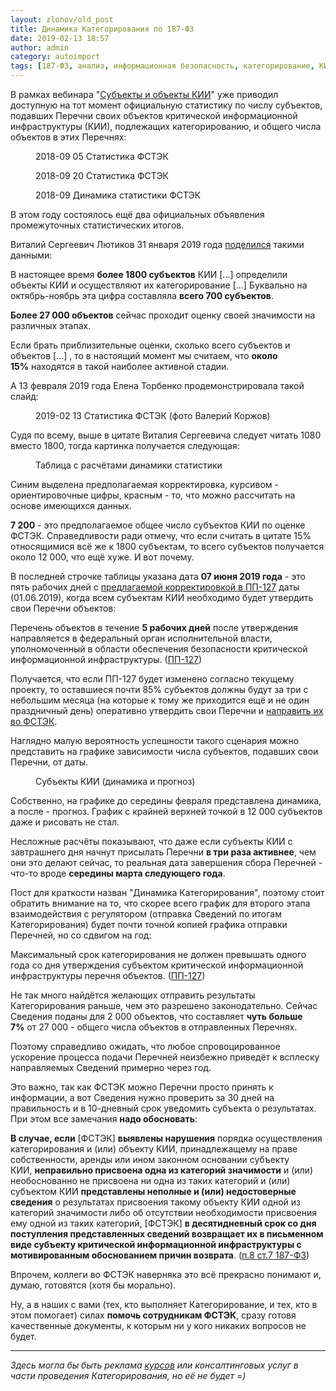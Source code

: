 ```yaml
---
layout: zlonov/old_post
title: Динамика Категорирования по 187-ФЗ
date: 2019-02-13 18:57
author: admin
category: autoimport
tags: [187-ФЗ, анализ, информационная безопасность, категорирование, КИИ, статистика, ФСТЭК]
---
```


В рамках вебинара "<a href="https://www.youtube.com/watch?v=os6F_2MeK2w&amp;list=PLvxhSg-LXXAegQk0N9Q7ymPfd7QLTAxRG&amp;index=3&amp;t=2147s">Субъекты и объекты КИИ</a>" уже приводил доступную на тот момент официальную статистику по числу субъектов, подавших Перечни своих объектов критической информационной инфраструктуры (КИИ), подлежащих категорированию, и общего числа объектов в этих Перечнях:


<!-- wp:image {"id":72562,"align":"center"} -->
<div class="wp-block-image"><figure class="aligncenter"><img src="/assets/uploads/2018-09-05-Статистика-ФСТЭК.jpeg" alt="" class="wp-image-72562"/><figcaption>2018-09 05 Статистика ФСТЭК</figcaption></figure></div>
<!-- /wp:image -->

<!-- wp:image {"id":72563,"align":"center"} -->
<div class="wp-block-image"><figure class="aligncenter"><img src="/assets/uploads/2018-09-20-Статистика-ФСТЭК.jpeg" alt="" class="wp-image-72563"/><figcaption>2018-09 20 Статистика ФСТЭК</figcaption></figure></div>
<!-- /wp:image -->

<!-- wp:image {"id":72564,"align":"center"} -->
<div class="wp-block-image"><figure class="aligncenter"><img src="/assets/uploads/2018-09-Динамика-статистики-ФСТЭК.jpeg" alt="" class="wp-image-72564"/><figcaption>2018-09 Динамика статистики ФСТЭК</figcaption></figure></div>
<!-- /wp:image -->


В этом году состоялось ещё два официальных объявления промежуточных статистических итогов.



Виталий Сергеевич Лютиков 31 января 2019 года&nbsp;<a href="https://youtu.be/McKjiMyxmes?t=138">поделился</a>&nbsp;такими данными:



В настоящее время&nbsp;<strong>более 1800 субъектов</strong>&nbsp;КИИ [...] определили объекты КИИ и осуществляют их категорирование [...] Буквально на октябрь-ноябрь эта цифра составляла&nbsp;<strong>всего 700 субъектов</strong>.



<strong>Более 27 000 объектов</strong>&nbsp;сейчас проходит оценку своей значимости на различных этапах.&nbsp;



Если брать приблизительные оценки, сколько всего субъектов и объектов [...] , то в настоящий момент мы считаем, что&nbsp;<strong>около 15%</strong>&nbsp;находятся в такой наиболее активной стадии.



А 13 февраля 2019 года Елена Торбенко продемонстрировала такой слайд:


<!-- wp:image {"id":72565,"align":"center"} -->
<div class="wp-block-image"><figure class="aligncenter"><img src="https://i1.wp.com/zlonov.ru/wp-content/uploads/2019-02-13-Статистика-ФСТЭК-фото-Валерий-Коржов.jpg?fit=1024%2C588&amp;ssl=1" alt="" class="wp-image-72565"/><figcaption>2019-02 13 Статистика ФСТЭК (фото Валерий Коржов)</figcaption></figure></div>
<!-- /wp:image -->


Судя по всему, выше в цитате Виталия Сергеевича следует читать 1080 вместо 1800, тогда картинка получается следующая:


<!-- wp:image {"id":72566,"align":"center"} -->
<div class="wp-block-image"><figure class="aligncenter"><img src="/assets/uploads/Таблица-с-расчётами-динамики-статистики.png" alt="" class="wp-image-72566"/><figcaption>Таблица с расчётами динамики статистики</figcaption></figure></div>
<!-- /wp:image -->


Синим выделена предполагаемая корректировка, курсивом - ориентировочные цифры, красным - то, что можно рассчитать на основе имеющихся данных.



<strong>7 200</strong>&nbsp;- это предполагаемое общее число субъектов КИИ по оценке ФСТЭК. Справедливости ради отмечу, что если считать в цитате 15% относящимися всё же к 1800 субъектам, то всего субъектов получается около 12 000, что ещё хуже. И вот почему.



В последней строчке таблицы указана дата&nbsp;<strong>07 июня 2019 года</strong>&nbsp;- это пять рабочих дней с&nbsp;<a href="https://rucybersecurity.ru/t/proekt-postanovleniya-pravitelstva-rf-o-vnesenii-izmenenij-v-postanovlenie-pravitelstva-rf-127-ot-08-02-2018/572/">предлагаемой корректировкой в ПП-127</a>&nbsp;даты (01.06.2019), когда всем субъектам КИИ необходимо будет утвердить свои Перечни объектов:



Перечень объектов в течение&nbsp;<strong>5 рабочих дней</strong>&nbsp;после утверждения направляется в федеральный орган исполнительной власти, уполномоченный в области обеспечения безопасности критической информационной инфраструктуры. (<a href="https://zlonov.ru/kii/%D0%BF%D0%BF-%D1%80%D1%84-%E2%84%96127-%D0%BE%D1%82-08-02-2018/">ПП-127</a>)



Получается, что если ПП-127 будет изменено согласно текущему проекту, то оставшиеся почти 85% субъектов должны будут за три с небольшим месяца (на которые к тому же приходится ещё и не один праздничный день) оперативно утвердить свои Перечни и&nbsp;<a href="https://zlonov.ru/kii/faqs/?Display_FAQ=71211">направить их во ФСТЭК</a>.



Наглядно малую вероятность успешности такого сценария можно представить на графике зависимости числа субъектов, подавших свои Перечни, от даты.


<!-- wp:image {"id":72567,"align":"center"} -->
<div class="wp-block-image"><figure class="aligncenter"><img src="/assets/uploads/Субъекты-КИИ-динамика-и-прогноз.png" alt="" class="wp-image-72567"/><figcaption>Субъекты КИИ (динамика и прогноз)</figcaption></figure></div>
<!-- /wp:image -->


Собственно, на графике до середины февраля представлена динамика, а после - прогноз. График с крайней верхней точкой в 12 000 субъектов даже и рисовать не стал.



Несложные расчёты показывают, что даже если субъекты КИИ с завтрашнего дня начнут присылать Перечни&nbsp;<strong>в три раза активнее</strong>, чем они это делают сейчас, то реальная дата завершения сбора Перечней - что-то вроде&nbsp;<strong>середины марта следующего года</strong>.



Пост для краткости назван "Динамика Категорирования", поэтому стоит обратить внимание на то, что скорее всего график для второго этапа взаимодействия с регулятором (отправка Сведений по итогам Категорирования) будет почти точной копией графика отправки Перечней, но со сдвигом на год:



Максимальный срок категорирования не должен превышать одного года со дня утверждения субъектом критической информационной инфраструктуры перечня объектов. (<a href="https://zlonov.ru/kii/%D0%BF%D0%BF-%D1%80%D1%84-%E2%84%96127-%D0%BE%D1%82-08-02-2018/">ПП-127</a>)



Не так много найдётся желающих отправить результаты Категорирования раньше, чем это разрешено законодательно. Сейчас Сведения поданы для 2 000 объектов, что составляет&nbsp;<strong>чуть больше 7%</strong>&nbsp;от 27 000 - общего числа объектов в отправленных Перечнях.



Поэтому справедливо ожидать, что любое спровоцированное ускорение процесса подачи Перечней неизбежно приведёт к всплеску направляемых Сведений примерно через год.



Это важно, так как ФСТЭК можно Перечни просто принять к информации, а вот Сведения нужно проверить за 30 дней на правильность и в 10-дневный срок уведомить субъекта о результатах. При этом все замечания&nbsp;<strong>надо обосновать</strong>:



<strong>В случае, если</strong>&nbsp;[ФСТЭК]&nbsp;<strong>выявлены нарушения</strong>&nbsp;порядка осуществления категорирования и (или) объекту КИИ, принадлежащему на праве собственности, аренды или ином законном основании субъекту КИИ,&nbsp;<strong>неправильно присвоена одна из категорий значимости</strong>&nbsp;и (или) необоснованно не присвоена ни одна из таких категорий и (или) субъектом КИИ&nbsp;<strong>представлены неполные и (или) недостоверные сведения</strong>&nbsp;о результатах присвоения такому объекту КИИ одной из категорий значимости либо об отсутствии необходимости присвоения ему одной из таких категорий, [ФСТЭК]&nbsp;<strong>в десятидневный срок со дня поступления представленных сведений возвращает их в письменном виде субъекту критической информационной инфраструктуры с мотивированным обоснованием причин возврата</strong>. (<a href="https://zlonov.ru/kii/187-%D1%84%D0%B7/">п.8 ст.7 187-ФЗ</a>)



Впрочем, коллеги во ФСТЭК наверняка это всё прекрасно понимают и, думаю, готовятся (хотя бы морально).



Ну, а в наших с вами (тех, кто выполняет Категорирование, и тех, кто в этом помогает) силах&nbsp;<strong>помочь сотрудникам ФСТЭК</strong>, сразу готовя качественные документы, к которым ни у кого никаких вопросов не будет.


<!-- wp:separator -->
<hr class="wp-block-separator"/>
<!-- /wp:separator -->


<em>Здесь могла бы быть реклама <a href="https://zlonov.ru/187-fz-courses/">курсов</a> или консалтинговых услуг в части проведения Категорирования, но её не будет =)</em>

